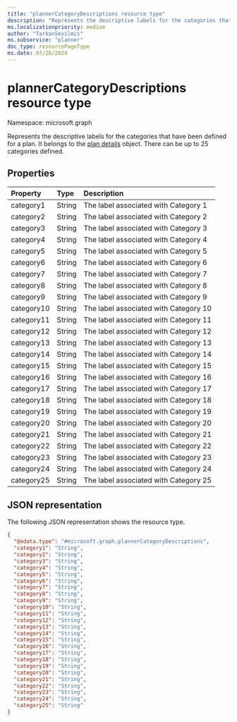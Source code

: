 ```yaml
---
title: "plannerCategoryDescriptions resource type"
description: "Represents the descriptive labels for the categories that have been defined for a plan. It belongs to the plan details object. There can be up to 25 categories defined. "
ms.localizationpriority: medium
author: "TarkanSevilmis"
ms.subservice: "planner"
doc_type: resourcePageType
ms.date: 07/26/2024
---
```


# plannerCategoryDescriptions resource type

Namespace: microsoft.graph

Represents the descriptive labels for the categories that have been defined for a plan. It belongs to the [plan details](plannerplandetails.md) object. There can be up to 25 categories defined.


## Properties
| Property	   | Type	|Description|
|:---------------|:--------|:----------|
|category1|String|The label associated with Category 1|
|category2|String|The label associated with Category 2|
|category3|String|The label associated with Category 3|
|category4|String|The label associated with Category 4|
|category5|String|The label associated with Category 5|
|category6|String|The label associated with Category 6|
|category7|String|The label associated with Category 7|
|category8|String|The label associated with Category 8|
|category9|String|The label associated with Category 9|
|category10|String|The label associated with Category 10|
|category11|String|The label associated with Category 11|
|category12|String|The label associated with Category 12|
|category13|String|The label associated with Category 13|
|category14|String|The label associated with Category 14|
|category15|String|The label associated with Category 15|
|category16|String|The label associated with Category 16|
|category17|String|The label associated with Category 17|
|category18|String|The label associated with Category 18|
|category19|String|The label associated with Category 19|
|category20|String|The label associated with Category 20|
|category21|String|The label associated with Category 21|
|category22|String|The label associated with Category 22|
|category23|String|The label associated with Category 23|
|category24|String|The label associated with Category 24|
|category25|String|The label associated with Category 25|

## JSON representation
The following JSON representation shows the resource type.

<!-- {
  "blockType": "resource",
  "optionalProperties": [

  ],
  "@odata.type": "microsoft.graph.plannerCategoryDescriptions"
}-->

```json
{
  "@odata.type": "#microsoft.graph.plannerCategoryDescriptions",
  "category1": "String",
  "category2": "String",
  "category3": "String",
  "category4": "String",
  "category5": "String",
  "category6": "String",
  "category7": "String",
  "category8": "String",
  "category9": "String",
  "category10": "String",
  "category11": "String",
  "category12": "String",
  "category13": "String",
  "category14": "String",
  "category15": "String",
  "category16": "String",
  "category17": "String",
  "category18": "String",
  "category19": "String",
  "category20": "String",
  "category21": "String",
  "category22": "String",
  "category23": "String",
  "category24": "String",
  "category25": "String"
}
```

<!-- uuid: 8fcb5dbc-d5aa-4681-8e31-b001d5168d79
2015-10-25 14:57:30 UTC -->
<!-- {
  "type": "#page.annotation",
  "description": "plannerCategoryDescriptions resource",
  "keywords": "",
  "section": "documentation",
  "tocPath": ""
}-->

